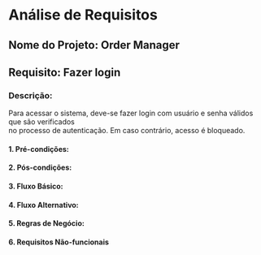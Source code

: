 # Análise de Requisitos  

## Nome do Projeto: Order Manager

## Requisito: Fazer login

### Descrição: 

Para acessar o sistema, deve-se fazer login com usuário e senha válidos que são verificados  
no processo de autenticação. Em caso contrário, acesso é bloqueado. 

#### 1. Pré-condições:

#### 2. Pós-condições: 

#### 3. Fluxo Básico:

#### 4. Fluxo Alternativo:

#### 5. Regras de Negócio:

#### 6. Requisitos Não-funcionais
